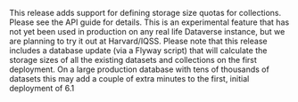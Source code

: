 This release adds support for defining storage size quotas for collections. Please see the API guide for details. This is an experimental feature that has not yet been used in production on any real life Dataverse instance, but we are planning to try it out at Harvard/IQSS.
Please note that this release includes a database update (via a Flyway script) that will calculate the storage sizes of all the existing datasets and collections on the first deployment. On a large production database with tens of thousands of datasets this may add a couple of extra minutes to the first, initial deployment of 6.1

